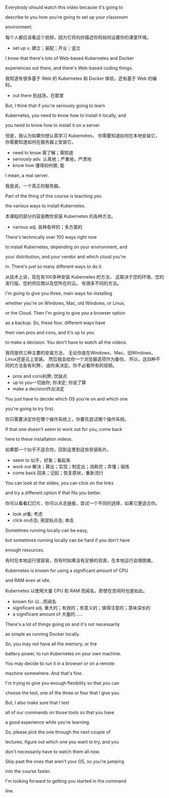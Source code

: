 Everybody should watch this video because it's going to

describe to you how you're going to set up your classroom

environment.

每个人都应该看这个视频，因为它将向你描述你将如何设置你的课堂环境。
* set up v. 建立；装配；开业；竖立

I know that there's lots of Web-based Kubernetes and Docker

experiences out there, and there's Web-based coding things.

我知道有很多基于 Web 的 Kubernetes 和 Docker 体验，还有基于 Web 的编码。
* out there 到战场，在那里

But, I think that if you're seriously going to learn

Kubernetes, you need to know how to install it locally, and

you need to know how to install it on a server.

但是，我认为如果你想认真学习 Kubernetes，
你需要知道如何在本地安装它，
你需要知道如何在服务器上安装它。
* need to know 需了解；需知道
* seriously adv. 认真地；严重地，严肃地
* know how 懂得如何做; 能

I mean, a real server.

我是说，一个真正的服务器。

Part of the thing of this course is teaching you

the various ways to install Kubernetes.

本课程的部分内容是教你安装 Kubernetes 的各种方法。
* various adj. 各种各样的；多方面的

There's technically over 100 ways right now

to install Kubernetes, depending on your environment, and

your distribution, and your vendor and which cloud you're

in. There's just so many different ways to do it.

从技术上讲，现在有100多种安装 Kubernetes 的方法，
这取决于您的环境、您的发行版、您的供应商以及您所在的云。
有很多不同的方法。

I'm going to give you three, main ways for installing

whether you're on Windows, Mac, old Windows, or Linux,

or the Cloud. Then I'm going to give you a browser option

as a backup. So, these four, different ways have

their own pros and cons, and it's up to you

to make a decision. You don't have to watch all the videos.

我将提供三种主要的安装方法，
无论你是在Windows、Mac、旧Windows、Linux还是云上安装。
然后我会给你一个浏览器选项作为备份。
所以，这四种不同的方法各有利弊，
由你来决定。你不必看所有的视频。
* pros and cons利弊; 优缺点
* up to you一切由你; 你决定; 你说了算
* make a decision作出决定

You just have to decide which OS you're on and which one

you're going to try first.

你只需要决定你在哪个操作系统上，你要先尝试哪个操作系统。

If that one doesn't seem to work out for you, come back

here to these installation videos.

如果那一个似乎不适合你，回到这里到这些安装影片。
* seem to 似乎，好象；看起来
* work out 解决；算出；实现；制定出；消耗完；弄懂；锻炼
* come back 回来；记起；恢复原状，重新流行

You can look at the slides, you can click on the links

and try a different option if that fits you better.

你可以看看幻灯片，你可以点击链接，尝试一个不同的选择，如果它更适合你。
* look at看; 考虑
* click on点击; 用鼠标点击; 单击

Sometimes running locally can be easy,

but sometimes running locally can be hard if you don't have

enough resources.

有时在本地运行很容易，但有时如果没有足够的资源，在本地运行会很困难。

Kubernetes is known for using a significant amount of CPU

and RAM even at idle.

Kubernetes 以使用大量 CPU 和 RAM 而闻名，即使在空闲时也是如此。
* known for 以…而闻名
* significant adj. 重大的；有效的；有意义的；值得注意的；意味深长的
* a significant amount of  大量的……

There's a lot of things going on and it's not necessarily

as simple as running Docker locally.

So, you may not have all the memory, or the

battery power, to run Kubernetes on your own machine.

You may decide to run it in a browser or on a remote

machine somewhere. And that's fine.

I'm trying to give you enough flexibility so that you can

choose the tool, one of the three or four that I give you.

But, I also make sure that I test

all of our commands on those tools so that you have

a good experience while you're learning.

So, please pick the one through the next couple of

lectures, figure out which one you want to try, and you

don't necessarily have to watch them all now.

Skip past the ones that aren't your OS, so you're jumping

into the course faster.

I'm looking forward to getting you started in the command

line.

